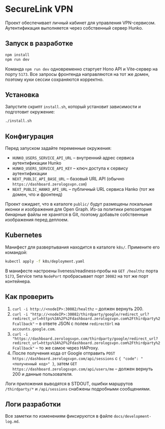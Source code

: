 # SecureLink VPN

Проект обеспечивает личный кабинет для управления VPN-сервисом. Аутентификация выполняется через собственный сервер Hunko.

## Запуск в разработке

```bash
npm install
npm run dev
```

Команда `npm run dev` одновременно стартует Hono API и Vite‑сервер на порту `5173`.
Все запросы фронтенда направляются на тот же домен, поэтому куки сессии сохраняются корректно.

## Установка

Запустите скрипт `install.sh`, который установит зависимости и подготовит окружение:

```bash
./install.sh
```

## Конфигурация

Перед запуском задайте переменные окружения:

- `HUNKO_USERS_SERVICE_API_URL` – внутренний адрес сервиса аутентификации Hunko
- `HUNKO_USERS_SERVICE_API_KEY` – ключ доступа к сервису аутентификации
- `NEXT_PUBLIC_API_BASE_URL` – базовый URL API (обычно `https://dashboard.zerologsvpn.com`)
- `NEXT_PUBLIC_HANKO_API_URL` – публичный URL сервиса Hanko (тот же домен, что и фронтенд)

Проект ожидает, что в каталоге `public/` будут размещены локальные иконки и изображения для Open Graph.
Из-за политики репозитория бинарные файлы не хранятся в Git, поэтому добавьте собственные изображения перед деплоем.

## Kubernetes

Манифест для развертывания находится в каталоге `k8s/`. Примените его командой:

```bash
kubectl apply -f k8s/deployment.yaml
```

В манифесте настроены liveness/readiness‑пробы на `GET /healthz` порта `5173`,
Service типа `NodePort` пробрасывает порт `30082` на тот же порт контейнера.

## Как проверить

1. `curl -i http://<nodeIP>:30082/healthz` – должен вернуть 200.
2. `curl -i "http://<nodeIP>:30082/thirdparty/google/redirect_url?redirect_url=https%3A%2F%2Fdashboard.zerologsvpn.com%2Fthirdparty%2Fcallback"` – в ответе JSON с полем `redirectUrl` на `accounts.google.com`.
3. `curl -i "https://dashboard.zerologsvpn.com/thirdparty/google/redirect_url?redirect_url=https%3A%2F%2Fdashboard.zerologsvpn.com%2Fthirdparty%2Fcallback"` – то же самое через HAProxy.
4. После получения кода от Google отправить `POST https://dashboard.zerologsvpn.com/api/sessions` с `{ "code": "<полученный код>" }`, затем `GET https://dashboard.zerologsvpn.com/api/users/me` – должен вернуть 200 и данные пользователя.

Логи приложения выводятся в STDOUT, ошибки маршрутов `/thirdparty/*` и `/api/sessions` снабжены подробными сообщениями.

## Логи разработки

Все заметки по изменениям фиксируются в файле `docs/development-log.md`.
